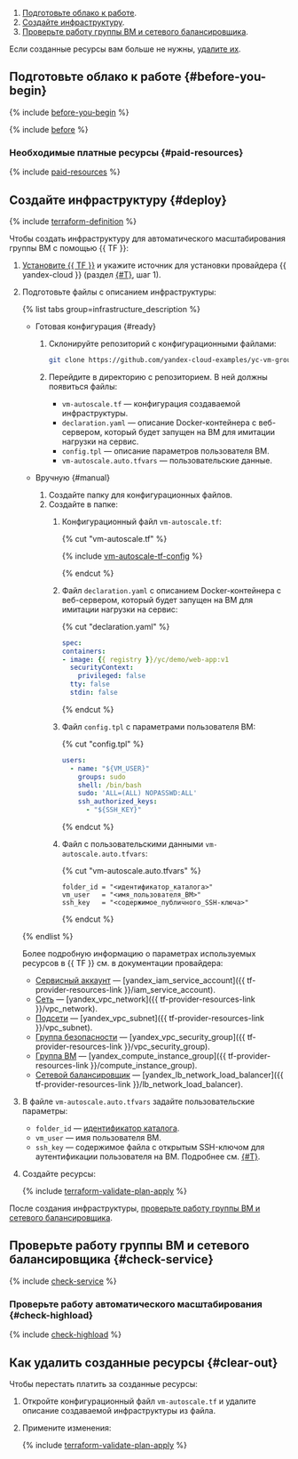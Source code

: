 1. [Подготовьте облако к работе](#before-begin).
1. [Создайте инфраструктуру](#deploy).
1. [Проверьте работу группы ВМ и сетевого балансировщика](#check-service).

Если созданные ресурсы вам больше не нужны, [удалите их](#clear-out).

## Подготовьте облако к работе {#before-you-begin}

{% include [before-you-begin](../_tutorials_includes/before-you-begin.md) %}

{% include [before](../../_includes/compute/before-solution.md) %}

### Необходимые платные ресурсы {#paid-resources}

{% include [paid-resources](../_tutorials_includes/vm-autoscale/paid-resources.md) %}

## Создайте инфраструктуру {#deploy}

{% include [terraform-definition](../_tutorials_includes/terraform-definition.md) %}

Чтобы создать инфраструктуру для автоматического масштабирования группы ВМ с помощью {{ TF }}:
1. [Установите {{ TF }}](../../tutorials/infrastructure-management/terraform-quickstart.md#install-terraform) и укажите источник для установки провайдера {{ yandex-cloud }} (раздел [{#T}](../../tutorials/infrastructure-management/terraform-quickstart.md#configure-provider), шаг 1).
1. Подготовьте файлы с описанием инфраструктуры:

   {% list tabs group=infrastructure_description %}

   - Готовая конфигурация {#ready}

     1. Склонируйте репозиторий с конфигурационными файлами:

        ```bash
        git clone https://github.com/yandex-cloud-examples/yc-vm-group-with-autoscale.git
        ```

     1. Перейдите в директорию с репозиторием. В ней должны появиться файлы:
        * `vm-autoscale.tf` — конфигурация создаваемой инфраструктуры.
        * `declaration.yaml` — описание Docker-контейнера с веб-сервером, который будет запущен на ВМ для имитации нагрузки на сервис.
        * `config.tpl` — описание параметров пользователя ВМ.
        * `vm-autoscale.auto.tfvars` — пользовательские данные.

   - Вручную {#manual}

     1. Создайте папку для конфигурационных файлов.
     1. Создайте в папке:
        1. Конфигурационный файл `vm-autoscale.tf`:

           {% cut "vm-autoscale.tf" %}

           {% include [vm-autoscale-tf-config](../../_includes/instance-groups/vm-autoscale-tf-config.md) %}

           {% endcut %}

        1. Файл `declaration.yaml` с описанием Docker-контейнера с веб-сервером, который будет запущен на ВМ для имитации нагрузки на сервис:

           {% cut "declaration.yaml" %}

           ```yaml
           spec:
           containers:
           - image: {{ registry }}/yc/demo/web-app:v1
             securityContext:
               privileged: false
             tty: false
             stdin: false
           ```

           {% endcut %}

        1. Файл `config.tpl` с параметрами пользователя ВМ:

           {% cut "config.tpl" %}

           ```yaml
           users:
             - name: "${VM_USER}"
               groups: sudo
               shell: /bin/bash
               sudo: 'ALL=(ALL) NOPASSWD:ALL'
               ssh_authorized_keys:
                 - "${SSH_KEY}"
           ```

           {% endcut %}

        1. Файл с пользовательскими данными `vm-autoscale.auto.tfvars`:

           {% cut "vm-autoscale.auto.tfvars" %}

           ```hcl
           folder_id = "<идентификатор_каталога>"
           vm_user   = "<имя_пользователя_ВМ>"
           ssh_key   = "<содержимое_публичного_SSH-ключа>"
           ```

           {% endcut %}

   {% endlist %}

   Более подробную информацию о параметрах используемых ресурсов в {{ TF }} см. в документации провайдера:

   * [Сервисный аккаунт](../../iam/concepts/users/service-accounts.md) — [yandex_iam_service_account]({{ tf-provider-resources-link }}/iam_service_account).
   * [Сеть](../../vpc/concepts/network.md#network) — [yandex_vpc_network]({{ tf-provider-resources-link }}/vpc_network).
   * [Подсети](../../vpc/concepts/network.md#subnet) — [yandex_vpc_subnet]({{ tf-provider-resources-link }}/vpc_subnet).
   * [Группа безопасности](../../vpc/concepts/security-groups.md) — [yandex_vpc_security_group]({{ tf-provider-resources-link }}/vpc_security_group).
   * [Группа ВМ](../../compute/concepts/instance-groups/index.md) — [yandex_compute_instance_group]({{ tf-provider-resources-link }}/compute_instance_group).
   * [Сетевой балансировщик](../../network-load-balancer/concepts/index.md) — [yandex_lb_network_load_balancer]({{ tf-provider-resources-link }}/lb_network_load_balancer).

1. В файле `vm-autoscale.auto.tfvars` задайте пользовательские параметры:
   * `folder_id` — [идентификатор каталога](../../resource-manager/operations/folder/get-id.md).
   * `vm_user` — имя пользователя ВМ.
   * `ssh_key` — содержимое файла с открытым SSH-ключом для аутентификации пользователя на ВМ. Подробнее см. [{#T}](../../compute/operations/vm-connect/ssh.md#creating-ssh-keys).
1. Создайте ресурсы:

   {% include [terraform-validate-plan-apply](../_tutorials_includes/terraform-validate-plan-apply.md) %}

После создания инфраструктуры, [проверьте работу группы ВМ и сетевого балансировщика](#check-service).

## Проверьте работу группы ВМ и сетевого балансировщика {#check-service}

{% include [check-service](../_tutorials_includes/vm-autoscale/check-service.md) %}

### Проверьте работу автоматического масштабирования {#check-highload}

{% include [check-highload](../_tutorials_includes/vm-autoscale/check-highload.md) %}

## Как удалить созданные ресурсы {#clear-out}

Чтобы перестать платить за созданные ресурсы:

1. Откройте конфигурационный файл `vm-autoscale.tf` и удалите описание создаваемой инфраструктуры из файла.
1. Примените изменения:

    {% include [terraform-validate-plan-apply](../_tutorials_includes/terraform-validate-plan-apply.md) %}
